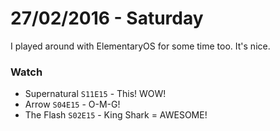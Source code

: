 # 27/02/2016 - Saturday

I played around with ElementaryOS for some time too. It's nice.

### Watch

- Supernatural `S11E15` - This! WOW!
- Arrow `S04E15` - O-M-G!
- The Flash `S02E15` - King Shark = AWESOME!

